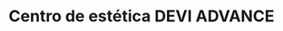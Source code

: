 ---
title: "Centro de estética DEVI ADVANCE"
url: /barcelona/centro-de-estetica-devi-advance/
shop: cosméticos
---